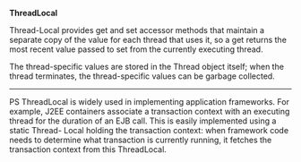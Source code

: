  **ThreadLocal**

Thread-Local provides get and set accessor methods that maintain a separate copy of the value for each thread that uses it, so a get returns the most recent value passed to set from the currently executing thread.

The thread-specific values are stored in the Thread object itself; when the thread terminates, the thread-specific values can be garbage collected.

---
PS
ThreadLocal is widely used in implementing application frameworks. For example, J2EE containers associate a transaction context with an executing thread for the duration of an EJB call. This is easily implemented using a static Thread- Local holding the transaction context: when framework code needs to determine what transaction is currently running, it fetches the transaction context from this ThreadLocal.